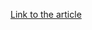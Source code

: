 [Link to the article](https://thehackernews.com/2025/04/weekly-recap-windows-0-day-vpn-exploits.html)
